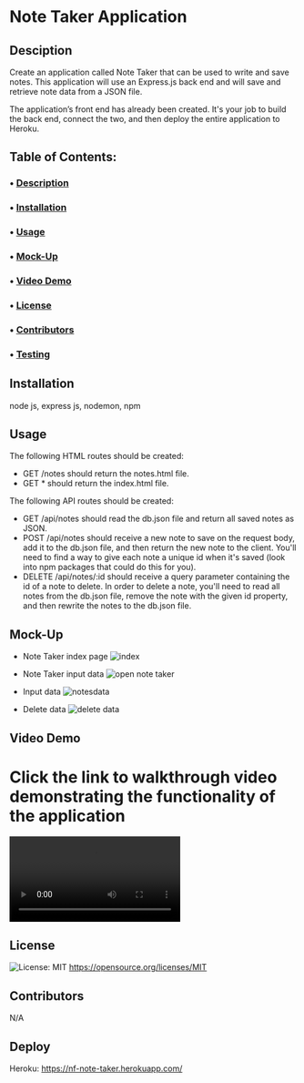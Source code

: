 # Note Taker Application

## Desciption
Create an application called Note Taker that can be used to write and save notes. This application will use an Express.js back end and will save and retrieve note data from a JSON file.

The application’s front end has already been created. It's your job to build the back end, connect the two, and then deploy the entire application to Heroku.

## Table of Contents:
### • [Description](#description)
### • [Installation](#installation)
### • [Usage](#usage) 
### • [Mock-Up](#mock-up)
### • [Video Demo](#video-demo)
### • [License](#license)
### • [Contributors](#contributors)
### • [Testing](#testing)

## Installation
node js, express js, nodemon, npm 
## Usage
The following HTML routes should be created:
- GET /notes should return the notes.html file.
- GET * should return the index.html file.

The following API routes should be created:
- GET /api/notes should read the db.json file and return all saved notes as JSON.
- POST /api/notes should receive a new note to save on the request body, add it to the db.json file, and then return the new note to the client. You'll need to find a way to give each note a unique id when it's saved (look into npm packages that could do this for you).
- DELETE /api/notes/:id should receive a query parameter containing the id of a note to delete. In order to delete a note, you'll need to read all notes from the db.json file, remove the note with the given id property, and then rewrite the notes to the db.json file.

## Mock-Up
- Note Taker index page
![index](https://user-images.githubusercontent.com/69065671/153745449-481ca1ca-8c9d-4c68-918b-c98cb59631fd.png)

- Note Taker input data
![open note taker](https://user-images.githubusercontent.com/69065671/153745451-ab22c2f8-c984-455c-971d-782406efa5c9.png)

- Input data
![notesdata](https://user-images.githubusercontent.com/69065671/153745450-94c56189-091e-4e5a-b888-f6ace85151ba.png)

- Delete data
![delete data](https://user-images.githubusercontent.com/69065671/153745448-ba4e6fd7-8a51-4d80-878a-c48dbd0c711e.png)

## Video Demo
# Click the link to walkthrough video demonstrating the functionality of the application
![video-demo](https://user-images.githubusercontent.com/69065671/153745453-71dd51a2-008b-450a-a453-ddfcb2201471.mp4)

## License
![License: MIT](https://img.shields.io/badge/License-MIT-yellow.svg)
https://opensource.org/licenses/MIT

## Contributors
N/A


## Deploy
Heroku: https://nf-note-taker.herokuapp.com/
